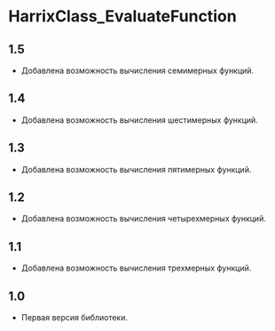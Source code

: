 HarrixClass_EvaluateFunction
============================

1.5
---
 * Добавлена возможность вычисления семимерных функций.

1.4
---
 * Добавлена возможность вычисления шестимерных функций.

1.3
---
 * Добавлена возможность вычисления пятимерных функций.

1.2
---
 * Добавлена возможность вычисления четырехмерных функций.

1.1
---
 * Добавлена возможность вычисления трехмерных функций.

1.0
---
 * Первая версия библиотеки.